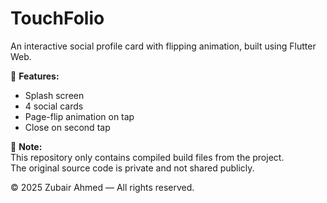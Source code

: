 # TouchFolio

An interactive social profile card with flipping animation, built using Flutter Web.

🔹 **Features:**
- Splash screen
- 4 social cards
- Page-flip animation on tap
- Close on second tap

📌 **Note:**  
This repository only contains compiled build files from the project.  
The original source code is private and not shared publicly.

© 2025 Zubair Ahmed — All rights reserved.
